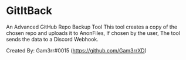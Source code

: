 # GitItBack
An Advanced GitHub Repo Backup Tool
This tool creates a copy of the chosen repo and uploads it to AnonFiles, If chosen by the user, The tool sends the data to a Discord Webhook. 

Created By: Gam3rr#0015 (https://github.com/Gam3rrXD)
